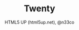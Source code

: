 ---
title: "Twenty"
github: https://github.com/CloudCannon/Twenty-Jekyll-Theme
demo: http://html5up.net/twenty
author: HTML5 UP (html5up.net), @n33co
ssg:
  - Jekyll
cms:
  - No Cms
---